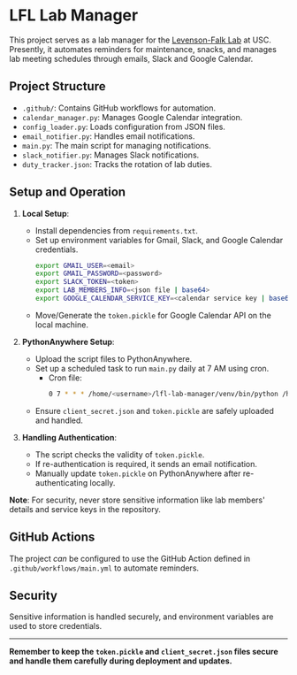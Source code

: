 # LFL Lab Manager

This project serves as a lab manager for the [Levenson-Falk Lab](https://dornsife.usc.edu/lfl/) at USC. Presently, it automates reminders for maintenance, snacks, and manages lab meeting schedules through emails, Slack and Google Calendar.

## Project Structure

- `.github/`: Contains GitHub workflows for automation.
- `calendar_manager.py`: Manages Google Calendar integration.
- `config_loader.py`: Loads configuration from JSON files.
- `email_notifier.py`: Handles email notifications.
- `main.py`: The main script for managing notifications.
- `slack_notifier.py`: Manages Slack notifications.
- `duty_tracker.json`: Tracks the rotation of lab duties.

## Setup and Operation

1. **Local Setup**:

   - Install dependencies from `requirements.txt`.
   - Set up environment variables for Gmail, Slack, and Google Calendar credentials.
     ```bash
     export GMAIL_USER=<email>
     export GMAIL_PASSWORD=<password>
     export SLACK_TOKEN=<token>
     export LAB_MEMBERS_INFO=<json file | base64>
     export GOOGLE_CALENDAR_SERVICE_KEY=<calendar service key | base64>
     ```
   - Move/Generate the `token.pickle` for Google Calendar API on the local machine.

2. **PythonAnywhere Setup**:

   - Upload the script files to PythonAnywhere.
   - Set up a scheduled task to run `main.py` daily at 7 AM using cron.
     - Cron file:
       ```bash
       0 7 * * * /home/<username>/lfl-lab-manager/venv/bin/python /home/<username>/lfl-lab-manager/main.py
       ```
   - Ensure `client_secret.json` and `token.pickle` are safely uploaded and handled.

3. **Handling Authentication**:
   - The script checks the validity of `token.pickle`.
   - If re-authentication is required, it sends an email notification.
   - Manually update `token.pickle` on PythonAnywhere after re-authenticating locally.

**Note**: For security, never store sensitive information like lab members' details and service keys in the repository.

## GitHub Actions

The project _can_ be configured to use the GitHub Action defined in `.github/workflows/main.yml` to automate reminders.

## Security

Sensitive information is handled securely, and environment variables are used to store credentials.

---

**Remember to keep the `token.pickle` and `client_secret.json` files secure and handle them carefully during deployment and updates.**
